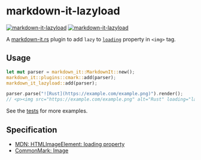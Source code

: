 # markdown-it-lazyload

[![markdown-it-lazyload](https://img.shields.io/crates/v/markdown-it-lazyload.svg)](https://crates.io/crates/markdown-it-lazyload) [![markdown-it-lazyload](https://docs.rs/markdown-it-lazyload/badge.svg)](https://docs.rs/markdown-it-lazyload)

A [markdown-it.rs](https://crates.io/crates/markdown-it) plugin to add `lazy` to [`loading`](https://developer.mozilla.org/en-US/docs/Web/API/HTMLImageElement/loading) property in `<img>` tag.

## Usage

```rs
let mut parser = markdown_it::MarkdownIt::new();
markdown_it::plugins::cmark::add(parser);
markdown_it_lazyload::add(parser);

parser.parse("![Rust](https://example.com/example.png)").render();
// <p><img src="https://example.com/example.png" alt="Rust" loading="lazy"></p>
```

See the [tests](./tests/lib.rs) for more examples.

## Specification

- [MDN: HTMLImageElement: loading property](https://developer.mozilla.org/en-US/docs/Web/API/HTMLImageElement/loading)
- [CommonMark: Image](https://commonmark.org/help/tutorial/08-images.html)
